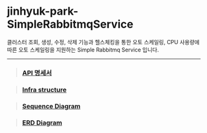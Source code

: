 # jinhyuk-park-SimpleRabbitmqService

클러스터 조회, 생성, 수정, 삭제 기능과 헬스체킹을 통한 오토 스케일링, CPU 사용량에 따른 오토 스케일링을 지원하는 Simple Rabbitmq Service 입니다.

***

> ### [API 명세서](/doc/API명세서.md)

> ### [Infra structure](/doc/Infra.md)

> ### [Sequence Diagram](/doc/SequenceDiagram.md)

> ### [ERD Diagram](/doc/ERD.md)
